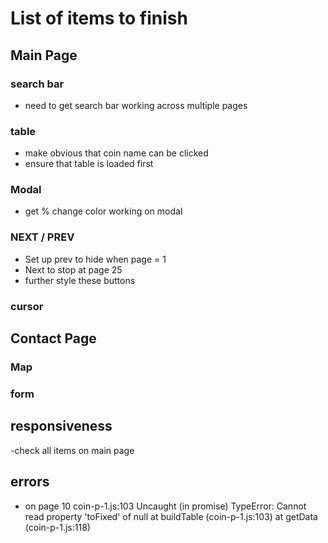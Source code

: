 # List of items to finish

## Main Page

### search bar
- need to get search bar working across multiple pages

### table
- make obvious that coin name can be clicked
- ensure that table is loaded first
### Modal
- get % change color working on modal
### NEXT / PREV
- Set up prev to hide when page = 1
- Next to stop at page 25
- further style these buttons
### cursor

## Contact Page
### Map

### form


## responsiveness 
-check all items on main page

## errors
- on page 10 coin-p-1.js:103 Uncaught (in promise) TypeError: Cannot read property 'toFixed' of null
    at buildTable (coin-p-1.js:103)
    at getData (coin-p-1.js:118)